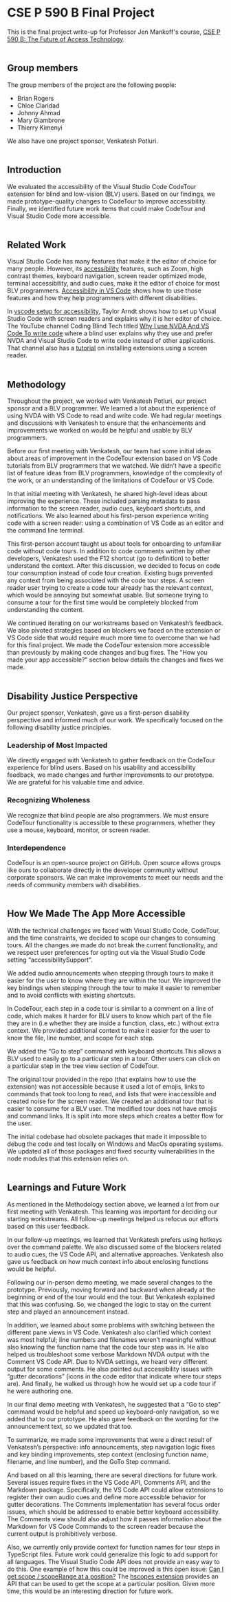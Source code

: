 # CSE P 590 B Final Project

This is the final project write-up for Professor Jen Mankoff's course, [<ins>CSE P 590 B: The Future of Access Technology</ins>](https://courses.cs.washington.edu/courses/csep590b/23wi/assignments/project.html).
<br/><br/>

## Group members

The group members of the project are the following people:

- Brian Rogers
- Chloe Claridad
- Johnny Ahmad
- Mary Giambrone
- Thierry Kimenyi

We also have one project sponsor, Venkatesh Potluri.
<br/><br/>

## Introduction

We evaluated the accessibility of the Visual Studio Code CodeTour extension for blind and low-vision (BLV) users. Based on our findings, we made prototype-quality changes to CodeTour to improve accessibility. Finally, we identified future work items that could make CodeTour and Visual Studio Code more accessible.
<br/><br/>

## Related Work

Visual Studio Code has many features that make it the editor of choice for many people. However, its [<ins>accessibility</ins>](https://code.visualstudio.com/docs/editor/accessibility) features, such as Zoom, high contrast themes, keyboard navigation, screen reader optimized mode, terminal accessibility, and audio cues, make it the editor of choice for most BLV programmers. [<ins>Accessibility in VS Code</ins>](https://www.youtube.com/watch?v=9biCDjSSwqw) shows how to use those features and how they help programmers with different disabilities.

In [<ins>vscode setup for accessibility</ins>](https://www.youtube.com/watch?v=uZCwXDK-QPc), Taylor Arndt shows how to set up Visual Studio Code with screen readers and explains why it is her editor of choice. The YouTube channel Coding Blind Tech titled [<ins>Why I use NVDA And VS Code To write code</ins>](https://www.youtube.com/watch?v=7hU5PFa6Zoc) where a blind user explains why they use and prefer NVDA and Visual Studio Code to write code instead of other applications. That channel also has a [<ins>tutorial</ins>](https://www.youtube.com/watch?v=UaSZ0BpscQs) on installing extensions using a screen reader.
<br/><br/>

## Methodology

Throughout the project, we worked with Venkatesh Potluri, our project sponsor and a BLV programmer. We learned a lot about the experience of using NVDA with VS Code to read and write code. We had regular meetings and discussions with Venkatesh to ensure that the enhancements and improvements we worked on would be helpful and usable by BLV programmers.

Before our first meeting with Venkatesh, our team had some initial ideas about areas of improvement in the CodeTour extension based on VS Code tutorials from BLV programmers that we watched. We didn’t have a specific list of feature ideas from BLV programmers, knowledge of the complexity of the work, or an understanding of the limitations of CodeTour or VS Code.

In that initial meeting with Venkatesh, he shared high-level ideas about improving the experience. These included parsing metadata to pass information to the screen reader, audio cues, keyboard shortcuts, and notifications. We also learned about his first-person experience writing code with a screen reader: using a combination of VS Code as an editor and the command line terminal.

This first-person account taught us about tools for onboarding to unfamiliar code without code tours. In addition to code comments written by other developers, Venkatesh used the F12 shortcut (go to definition) to better understand the context.
After this discussion, we decided to focus on code tour consumption instead of code tour creation. Existing bugs prevented any context from being associated with the code tour steps. A screen reader user trying to create a code tour already has the relevant context, which would be annoying but somewhat usable. But someone trying to consume a tour for the first time would be completely blocked from understanding the content.

We continued iterating on our workstreams based on Venkatesh’s feedback. We also pivoted strategies based on blockers we faced on the extension or VS Code side that would require much more time to overcome than we had for this final project. We made the CodeTour extension more accessible than previously by making code changes and bug fixes. The “How you made your app accessible?” section below details the changes and fixes we made.
<br/><br/>

## Disability Justice Perspective

Our project sponsor, Venkatesh, gave us a first-person disability perspective and informed much of our work. We specifically focused on the following disability justice principles.
<br/>

### Leadership of Most Impacted

We directly engaged with Venkatesh to gather feedback on the CodeTour experience for blind users. Based on his usability and accessibility feedback, we made changes and further improvements to our prototype. We are grateful for his valuable time and advice.
<br/>

### Recognizing Wholeness

We recognize that blind people are also programmers. We must ensure CodeTour functionality is accessible to these programmers, whether they use a mouse, keyboard, monitor, or screen reader.
<br/>

### Interdependence

CodeTour is an open-source project on GitHub. Open source allows groups like ours to collaborate directly in the developer community without corporate sponsors. We can make improvements to meet our needs and the needs of community members with disabilities.
<br/><br/>

## How We Made The App More Accessible

With the technical challenges we faced with Visual Studio Code, CodeTour, and the time constraints, we decided to scope our changes to consuming tours. All the changes we made do not break the current functionality, and we respect user preferences for opting out via the Visual Studio Code setting “accessibilitySupport”.

We added audio announcements when stepping through tours to make it easier for the user to know where they are within the tour. We improved the key bindings when stepping through the tour to make it easier to remember and to avoid conflicts with existing shortcuts.

In CodeTour, each step in a code tour is similar to a comment on a line of code, which makes it harder for BLV users to know which part of the file they are in (i.e whether they are inside a function, class, etc.) without extra context. We provided additional context to make it easier for the user to know the file, line number, and scope for each step.

We added the “Go to step” command with keyboard shortcuts.This allows a BLV used to easily go to a particular step in a tour. Other users can click on a particular step in the tree view section of CodeTour.

The original tour provided in the repo (that explains how to use the extension) was not accessible because it used a lot of emojis, links to commands that took too long to read, and lists that were inaccessible and created noise for the screen reader. We created an additional tour that is easier to consume for a BLV user. The modified tour does not have emojis and command links. It is split into more steps which creates a better flow for the user.

The initial codebase had obsolete packages that made it impossible to debug the code and test locally on Windows and MacOs operating systems. We updated all of those packages and fixed security vulnerabilities in the node modules that this extension relies on.
<br/><br/>

## Learnings and Future Work

As mentioned in the Methodology section above, we learned a lot from our first meeting with Venkatesh. This learning was important for deciding our starting workstreams. All follow-up meetings helped us refocus our efforts based on this user feedback.

In our follow-up meetings, we learned that Venkatesh prefers using hotkeys over the command palette. We also discussed some of the blockers related to audio cues, the VS Code API, and alternative approaches. Venkatesh also gave us feedback on how much context info about enclosing functions would be helpful.

Following our in-person demo meeting, we made several changes to the prototype. Previously, moving forward and backward when already at the beginning or end of the tour would end the tour. But Venkatesh explained that this was confusing. So, we changed the logic to stay on the current step and played an announcement instead.

In addition, we learned about some problems with switching between the different pane views in VS Code. Venkatesh also clarified which context was most helpful; line numbers and filenames weren’t meaningful without also knowing the function name that the code tour step was in. He also helped us troubleshoot some verbose Markdown NVDA output with the Comment VS Code API. Due to NVDA settings, we heard very different output for some comments. He also pointed out accessibility issues with “gutter decorations” (icons in the code editor that indicate where tour steps are). And finally, he walked us through how he would set up a code tour if he were authoring one.

In our final demo meeting with Venkatesh, he suggested that a “Go to step” command would be helpful and speed up keyboard-only navigation, so we added that to our prototype. He also gave feedback on the wording for the announcement text, so we updated that too.

To summarize, we made some improvements that were a direct result of Venkatesh’s perspective: info announcements, step navigation logic fixes and key binding improvements, step context (enclosing function name, filename, and line number), and the GoTo Step command.

And based on all this learning, there are several directions for future work. Several issues require fixes in the VS Code API, Comments API, and the Markdown package. Specifically, the VS Code API could allow extensions to register their own audio cues and define more accessible behavior for gutter decorations. The Comments implementation has several focus order issues, which should be addressed to enable better keyboard accessibility. The Comments view should also adjust how it passes information about the Markdown for VS Code Commands to the screen reader because the current output is prohibitively verbose.

Also, we currently only provide context for function names for tour steps in TypeScript files. Future work could generalize this logic to add support for all languages. The Visual Studio Code API does not provide an easy way to do this. One example of how this could be improved is this open issue: [<ins>Can I get scope / scopeRange at a position?</ins>](https://github.com/microsoft/vscode/issues/580) The [<ins>hscopes extension</ins>](https://github.com/draivin/hscopes/blob/58365d2969dbe0e55a5b469dd8c8c1b4dc1a0522/src/document.ts#L49) provides an API that can be used to get the scope at a particular position. Given more time, this would be an interesting direction for future work.
